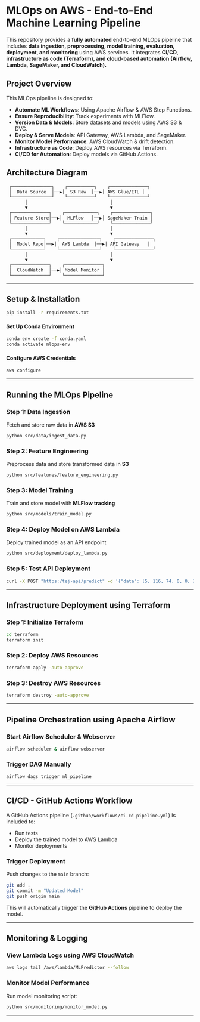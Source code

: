 # MLOps on AWS - End-to-End Machine Learning Pipeline

This repository provides a **fully automated** end-to-end MLOps pipeline that includes **data ingestion, preprocessing, model training, evaluation, deployment, and monitoring** using AWS services. It integrates **CI/CD, infrastructure as code (Terraform), and cloud-based automation (Airflow, Lambda, SageMaker, and CloudWatch).**

## **Project Overview**
This MLOps pipeline is designed to:
- **Automate ML Workflows**: Using Apache Airflow & AWS Step Functions.
- **Ensure Reproducibility**: Track experiments with MLFlow.
- **Version Data & Models**: Store datasets and models using AWS S3 & DVC.
- **Deploy & Serve Models**: API Gateway, AWS Lambda, and SageMaker.
- **Monitor Model Performance**: AWS CloudWatch & drift detection.
- **Infrastructure as Code**: Deploy AWS resources via Terraform.
- **CI/CD for Automation**: Deploy models via GitHub Actions.

## **Architecture Diagram**
```
 ┌───────────────┐    ┌──────────┐    ┌──────────────┐
 │  Data Source  │──▶│  S3 Raw  │──▶│ AWS Glue/ETL │
 └───────────────┘    └──────────┘    └──────────────┘
       │                               │
       ▼                               ▼
 ┌──────────────┐    ┌────────────┐    ┌──────────────┐
 │ Feature Store│──▶│  MLFlow   │──▶│ SageMaker Train │
 └──────────────┘    └────────────┘    └──────────────┘
       │                               │
       ▼                               ▼
 ┌────────────┐    ┌───────────────┐    ┌──────────────┐
 │  Model Repo│──▶│  AWS Lambda  │──▶│ API Gateway   │
 └────────────┘    └───────────────┘    └──────────────┘
       │                               │
       ▼                               ▼
 ┌──────────────┐    ┌──────────────┐
 │  CloudWatch  │──▶│ Model Monitor │
 └──────────────┘    └──────────────┘
```

---

## **Setup & Installation**

```sh
pip install -r requirements.txt
```
#### **Set Up Conda Environment**
```sh
conda env create -f conda.yaml
conda activate mlops-env
```
#### **Configure AWS Credentials**
```sh
aws configure
```

---
## **Running the MLOps Pipeline**

### **Step 1: Data Ingestion**
Fetch and store raw data in **AWS S3**
```sh
python src/data/ingest_data.py
```

### **Step 2: Feature Engineering**
Preprocess data and store transformed data in **S3**
```sh
python src/features/feature_engineering.py
```

### **Step 3: Model Training**
Train and store model with **MLFlow tracking**
```sh
python src/models/train_model.py
```

### **Step 4: Deploy Model on AWS Lambda**
Deploy trained model as an API endpoint
```sh
python src/deployment/deploy_lambda.py
```

### **Step 5: Test API Deployment**
```sh
curl -X POST "https:/tej-api/predict" -d '{"data": [5, 116, 74, 0, 0, 25.6, 0.201, 30]}'
```

---
## **Infrastructure Deployment using Terraform**

### **Step 1: Initialize Terraform**
```sh
cd terraform
terraform init
```

### **Step 2: Deploy AWS Resources**
```sh
terraform apply -auto-approve
```

### **Step 3: Destroy AWS Resources**
```sh
terraform destroy -auto-approve
```

---
## **Pipeline Orchestration using Apache Airflow**

### **Start Airflow Scheduler & Webserver**
```sh
airflow scheduler & airflow webserver
```

### **Trigger DAG Manually**
```sh
airflow dags trigger ml_pipeline
```

---
## **CI/CD - GitHub Actions Workflow**

A GitHub Actions pipeline (`.github/workflows/ci-cd-pipeline.yml`) is included to:
- Run tests
- Deploy the trained model to AWS Lambda
- Monitor deployments

### **Trigger Deployment**
Push changes to the `main` branch:
```sh
git add .
git commit -m "Updated Model"
git push origin main
```

This will automatically trigger the **GitHub Actions** pipeline to deploy the model.

---
## **Monitoring & Logging**
### **View Lambda Logs using AWS CloudWatch**
```sh
aws logs tail /aws/lambda/MLPredictor --follow
```

### **Monitor Model Performance**
Run model monitoring script:
```sh
python src/monitoring/monitor_model.py
```

---
